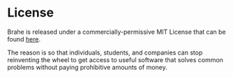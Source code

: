 # License

Brahe is released under a commercially-permissive MIT License that can be found [here](https://github.com/duncaneddy/brahe/blob/main/LICENSE).

The reason is so that individuals, students, and companies can stop reinventing the wheel to get access to useful software that solves common problems without paying prohibitive amounts of money.